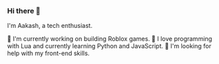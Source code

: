 ### Hi there 👋

I'm Aakash, a tech enthusiast.

🔭 I'm currently working on building Roblox games.
🤖 I love programming with Lua and currently learning Python and JavaScript.
🤔 I'm looking for help with my front-end skills.

<!--
**Deadwoodxbruh/Deadwoodxbruh** is a ✨ _special_ ✨ repository because its `README.md` (this file) appears on your GitHub profile.

Here are some ideas to get you started:

- 🔭 I’m currently working on ...
- 🌱 I’m currently learning ...
- 👯 I’m looking to collaborate on ...
- 🤔 I’m looking for help with ...
- 💬 Ask me about ...
- 📫 How to reach me: ...
- 😄 Pronouns: ...
- ⚡ Fun fact: ...
-->
